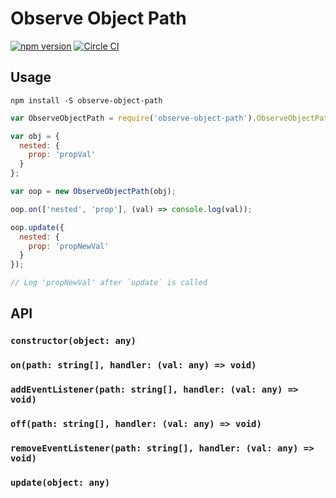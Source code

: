 # Observe Object Path

[![npm version](https://badge.fury.io/js/observe-object-path.svg)](https://badge.fury.io/js/observe-object-path)
[![Circle CI](https://circleci.com/gh/d6u/observe-object-path/tree/master.svg?style=svg)](https://circleci.com/gh/d6u/observe-object-path/tree/master)

## Usage

```
npm install -S observe-object-path
```

```js
var ObserveObjectPath = require('observe-object-path').ObserveObjectPath;

var obj = {
  nested: {
    prop: 'propVal'
  }
};

var oop = new ObserveObjectPath(obj);

oop.on(['nested', 'prop'], (val) => console.log(val));

oop.update({
  nested: {
    prop: 'propNewVal'
  }
});

// Log 'propNewVal' after `update` is called
```

## API

### `constructor(object: any)`

### `on(path: string[], handler: (val: any) => void)`
### `addEventListener(path: string[], handler: (val: any) => void)`

### `off(path: string[], handler: (val: any) => void)`
### `removeEventListener(path: string[], handler: (val: any) => void)`

### `update(object: any)`
